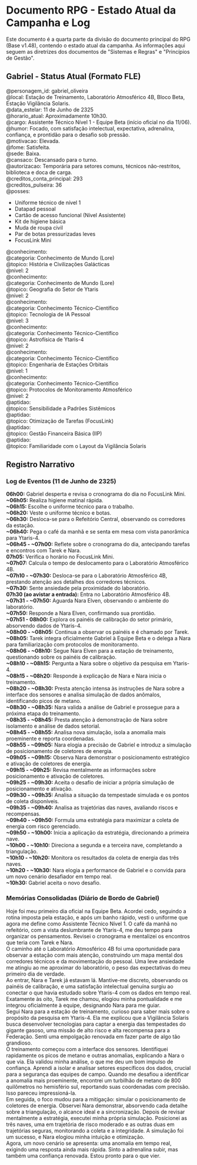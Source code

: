 # **Documento RPG \- Estado Atual da Campanha e Log**

Este documento é a quarta parte da divisão do documento principal do RPG (Base v1.48), contendo o estado atual da campanha. As informações aqui seguem as diretrizes dos documentos de "Sistemas e Regras" e "Princípios de Gestão".

## **Gabriel \- Status Atual (Formato FLE)**

@personagem\_id: gabriel\_oliveira  
@local: Estação de Treinamento, Laboratório Atmosférico 4B, Bloco Beta, Estação Vigilância Solaris.  
@data\_estelar: 11 de Junho de 2325  
@horario\_atual: Aproximadamente 10h30.  
@cargo: Assistente Técnico Nível 1 \- Equipe Beta (início oficial no dia 11/06).  
@humor: Focado, com satisfação intelectual, expectativa, adrenalina, confiança, e prontidão para o desafio sob pressão.  
@motivacao: Elevada.  
@fome: Satisfeita.  
@sede: Baixa.  
@cansaco: Descansado para o turno.  
@autorizacao: Temporária para setores comuns, técnicos não-restritos, biblioteca e doca de carga.  
@creditos\_conta\_principal: 293  
@creditos\_pulseira: 36  
@posses:

* Uniforme técnico de nível 1  
* Datapad pessoal  
* Cartão de acesso funcional (Nível Assistente)  
* Kit de higiene básica  
* Muda de roupa civil  
* Par de botas pressurizadas leves  
* FocusLink Mini

@conhecimento:  
@categoria: Conhecimento de Mundo (Lore)  
@topico: História e Civilizações Galácticas  
@nivel: 2  
@conhecimento:  
@categoria: Conhecimento de Mundo (Lore)  
@topico: Geografia do Setor de Ytaris  
@nivel: 2  
@conhecimento:  
@categoria: Conhecimento Técnico-Científico  
@topico: Tecnologia de IA Pessoal  
@nivel: 3  
@conhecimento:  
@categoria: Conhecimento Técnico-Científico  
@topico: Astrofísica de Ytaris-4  
@nivel: 2  
@conhecimento:  
@categoria: Conhecimento Técnico-Científico  
@topico: Engenharia de Estações Orbitais  
@nivel: 1  
@conhecimento:  
@categoria: Conhecimento Técnico-Científico  
@topico: Protocolos de Monitoramento Atmosférico  
@nivel: 2  
@aptidao:  
@topico: Sensibilidade a Padrões Sistêmicos  
@aptidao:  
@topico: Otimização de Tarefas (FocusLink)  
@aptidao:  
@topico: Gestão Financeira Básica (IIP)  
@aptidao:  
@topico: Familiaridade com o Layout da Vigilância Solaris

## **Registro Narrativo**

### **Log de Eventos (11 de Junho de 2325\)**

**06h00:** Gabriel desperta e revisa o cronograma do dia no FocusLink Mini.  
**\~06h05:** Realiza higiene matinal rápida.  
**\~06h15:** Escolhe o uniforme técnico para o trabalho.  
**\~06h20:** Veste o uniforme técnico e botas.  
**\~06h30:** Desloca-se para o Refeitório Central, observando os corredores da estação.  
**\~06h40:** Pega o café da manhã e se senta em mesa com vista panorâmica para Ytaris-4.  
**\~06h45 \- \~07h00:** Reflete sobre o cronograma do dia, antecipando tarefas e encontros com Tarek e Nara.  
**07h05:** Verifica o horário no FocusLink Mini.  
**\~07h07:** Calcula o tempo de deslocamento para o Laboratório Atmosférico 4B.  
**\~07h10 \- \~07h30:** Desloca-se para o Laboratório Atmosférico 4B, prestando atenção aos detalhes dos corredores técnicos.  
**\~07h30:** Sente ansiedade pela proximidade do laboratório.  
**07h30 (ao avistar a entrada):** Entra no Laboratório Atmosférico 4B.  
**\~07h31 \- \~07h50:** Aguarda Nara Elven, observando o ambiente do laboratório.  
**\~07h50:** Responde a Nara Elven, confirmando sua prontidão.  
**\~07h51 \- 08h00:** Explora os painéis de calibração do setor primário, absorvendo dados de Ytaris-4.  
**\~08h00 \- \~08h05:** Continua a observar os painéis e é chamado por Tarek.  
**\~08h05:** Tarek integra oficialmente Gabriel à Equipe Beta e o delega a Nara para familiarização com protocolos de monitoramento.  
**\~08h06 \- \~08h10:** Segue Nara Elven para a estação de treinamento, questionando sobre os painéis de calibração.  
**\~08h10 \- \~08h15:** Pergunta a Nara sobre o objetivo da pesquisa em Ytaris-4.  
**\~08h15 \- \~08h20:** Responde à explicação de Nara e Nara inicia o treinamento.  
**\~08h20 \- \~08h30:** Presta atenção intensa às instruções de Nara sobre a interface dos sensores e analisa simulação de dados anômalos, identificando picos de metano.  
**\~08h30 \- \~08h35:** Nara valida a análise de Gabriel e prossegue para a próxima etapa do treinamento.  
**\~08h35 \- \~08h45:** Presta atenção à demonstração de Nara sobre isolamento e análise de dados setorial.  
**\~08h45 \- \~08h55:** Analisa nova simulação, isola a anomalia mais proeminente e reporta coordenadas.  
**\~08h55 \- \~09h05:** Nara elogia a precisão de Gabriel e introduz a simulação de posicionamento de coletores de energia.  
**\~09h05 \- \~09h15:** Observa Nara demonstrar o posicionamento estratégico e ativação de coletores de energia.  
**\~09h15 \- \~09h25:** Revisa mentalmente as informações sobre posicionamento e ativação de coletores.  
**\~09h25 \- \~09h30:** Aceita o desafio de iniciar a própria simulação de posicionamento e ativação.  
**\~09h30 \- \~09h35:** Analisa a situação da tempestade simulada e os pontos de coleta disponíveis.  
**\~09h35 \- \~09h40:** Analisa as trajetórias das naves, avaliando riscos e recompensas.  
**\~09h40 \- \~09h50:** Formula uma estratégia para maximizar a coleta de energia com risco gerenciado.  
**\~09h50 \- \~10h00:** Inicia a aplicação da estratégia, direcionando a primeira nave.  
**\~10h00 \- \~10h10:** Direciona a segunda e a terceira nave, completando a triangulação.  
**\~10h10 \- \~10h20:** Monitora os resultados da coleta de energia das três naves.  
**\~10h20 \- \~10h30:** Nara elogia a performance de Gabriel e o convida para um novo cenário desafiador em tempo real.  
**\~10h30:** Gabriel aceita o novo desafio.

### **Memórias Consolidadas (Diário de Bordo de Gabriel)**

Hoje foi meu primeiro dia oficial na Equipe Beta. Acordei cedo, seguindo a rotina imposta pela estação, e após um banho rápido, vesti o uniforme que agora me define como Assistente Técnico Nível 1\. O café da manhã no refeitório, com a vista deslumbrante de Ytaris-4, me deu tempo para organizar os pensamentos. Revisei o cronograma e mentalizei os encontros que teria com Tarek e Nara.  
O caminho até o Laboratório Atmosférico 4B foi uma oportunidade para observar a estação com mais atenção, construindo um mapa mental dos corredores técnicos e da movimentação do pessoal. Uma leve ansiedade me atingiu ao me aproximar do laboratório, o peso das expectativas do meu primeiro dia de verdade.  
Ao entrar, Nara e Tarek já estavam lá. Mantive-me discreto, observando os painéis de calibração, e uma satisfação intelectual genuína surgiu ao conectar o que havia estudado sobre Ytaris-4 com os dados em tempo real. Exatamente às oito, Tarek me chamou, elogiou minha pontualidade e me integrou oficialmente à equipe, designando Nara para me guiar.  
Segui Nara para a estação de treinamento, curioso para saber mais sobre o propósito da pesquisa em Ytaris-4. Ela me explicou que a Vigilância Solaris busca desenvolver tecnologias para captar a energia das tempestades do gigante gasoso, uma missão de alto risco e alta recompensa para a Federação. Senti uma empolgação renovada em fazer parte de algo tão grandioso.  
O treinamento começou com a interface dos sensores. Identifiquei rapidamente os picos de metano e outras anomalias, explicando a Nara o que via. Ela validou minha análise, o que me deu um bom impulso de confiança. Aprendi a isolar e analisar setores específicos dos dados, crucial para a segurança das equipes de campo. Quando me desafiou a identificar a anomalia mais proeminente, encontrei um turbilhão de metano de 800 quilômetros no hemisfério sul, reportando suas coordenadas com precisão. Isso pareceu impressioná-la.  
Em seguida, o foco mudou para a mitigação: simular o posicionamento de coletores de energia. Observei Nara demonstrar, absorvendo cada detalhe sobre a triangulação, o alcance ideal e a sincronização. Depois de revisar mentalmente a estratégia, executei minha própria simulação. Posicionei as três naves, uma em trajetória de risco moderado e as outras duas em trajetórias seguras, monitorando a coleta e a integridade. A simulação foi um sucesso, e Nara elogiou minha intuição e otimização.  
Agora, um novo cenário se apresenta: uma anomalia em tempo real, exigindo uma resposta ainda mais rápida. Sinto a adrenalina subir, mas também uma confiança renovada. Estou pronto para o que vier.